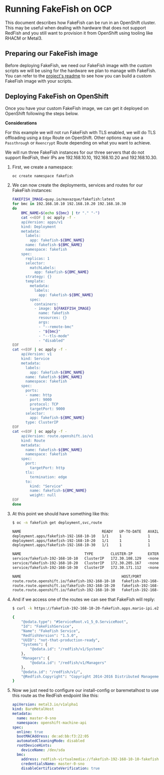 # Running FakeFish on OCP

This document describes how FakeFish can be run in an OpenShift cluster. This may be useful when dealing with hardware that does not support RedFish and you still want to provision it from OpenShift using tooling like RHACM or Metal3.

## Preparing our FakeFish image

Before deploying FakeFish, we need our FakeFish image with the custom scripts we will be using for the hardware we plan to manage with FakeFish. You can refer to the [project's readme](https://github.com/openshift-metal3/fakefish/blob/main/README.md#building-your-own-fakefish-container-image) to see how you can build a custom FakeFish image with your scripts.

## Deploying FakeFish on OpenShift

Once you have your custom FakeFish image, we can get it deployed on OpenShift following the steps below.

**Considerations**

For this example we will not run FakeFish with TLS enabled, we will do TLS offloading using a `Edge` Route on OpenShift. Other options may use a `Passthrough` or `Reencrypt` Route depending on what you want to achieve.

We will run three FakeFish instances for our three servers that do not support RedFish, their IPs are 192.168.10.10, 192.168.10.20 and 192.168.10.30.

1. First, we create a namespace:

    ~~~sh
    oc create namespace fakefish
    ~~~

2. We can now create the deployments, services and routes for our FakeFish instances:

    ~~~sh
    FAKEFISH_IMAGE=quay.io/mavazque/fakefish:latest
    for bmc in 192.168.10.10 192.168.10.20 192.168.10.30
    do
        BMC_NAME=$(echo ${bmc} | tr "." "-")
        cat <<EOF | oc apply -f -
        apiVersion: apps/v1
        kind: Deployment
        metadata:
          labels:
            app: fakefish-${BMC_NAME}
          name: fakefish-${BMC_NAME}
          namespace: fakefish
        spec:
          replicas: 1
          selector:
            matchLabels:
              app: fakefish-${BMC_NAME}
          strategy: {}
          template:
            metadata:
              labels:
                app: fakefish-${BMC_NAME}
            spec:
              containers:
              - image: ${FAKEFISH_IMAGE}
                name: fakefish
                resources: {}
                args:
                - "--remote-bmc"
                - "${bmc}"
                - "--tls-mode"
                - "disabled"
    EOF
    cat <<EOF | oc apply -f -
        apiVersion: v1
        kind: Service
        metadata:
          labels:
            app: fakefish-${BMC_NAME}
          name: fakefish-${BMC_NAME}
          namespace: fakefish
        spec:
          ports:
          - name: http
            port: 9000
            protocol: TCP
            targetPort: 9000
          selector:
            app: fakefish-${BMC_NAME}
          type: ClusterIP
    EOF
    cat <<EOF | oc apply -f -
        apiVersion: route.openshift.io/v1
        kind: Route
        metadata:
          name: fakefish-${BMC_NAME}
          namespace: fakefish
        spec:
          port:
            targetPort: http
          tls:
            termination: edge
          to:
            kind: "Service"
            name: fakefish-${BMC_NAME}
            weight: null
    EOF
    done
    ~~~

3. At this point we should have something like this:

    ~~~sh
    $ oc -n fakefish get deployment,svc,route

    NAME                                     READY   UP-TO-DATE   AVAILABLE   AGE
    deployment.apps/fakefish-192-168-10-10   1/1     1            1           13m
    deployment.apps/fakefish-192-168-10-20   1/1     1            1           13m
    deployment.apps/fakefish-192-168-10-30   1/1     1            1           13m

    NAME                             TYPE        CLUSTER-IP       EXTERNAL-IP   PORT(S)    AGE
    service/fakefish-192-168-10-10   ClusterIP   172.30.108.129   <none>        9000/TCP   4m19s
    service/fakefish-192-168-10-20   ClusterIP   172.30.205.167   <none>        9000/TCP   4m17s
    service/fakefish-192-168-10-30   ClusterIP   172.30.171.112   <none>        9000/TCP   4m16s

    NAME                                              HOST/PORT                                                           PATH   SERVICES                 PORT   TERMINATION   WILDCARD
    route.route.openshift.io/fakefish-192-168-10-10   fakefish-192-168-10-10-fakefish.apps.mario-ipi.e2e.bos.redhat.com          fakefish-192-168-10-10   http   edge          None
    route.route.openshift.io/fakefish-192-168-10-20   fakefish-192-168-10-20-fakefish.apps.mario-ipi.e2e.bos.redhat.com          fakefish-192-168-10-20   http   edge          None
    route.route.openshift.io/fakefish-192-168-10-30   fakefish-192-168-10-30-fakefish.apps.mario-ipi.e2e.bos.redhat.com          fakefish-192-168-10-30   http   edge          None
    ~~~

4. And if we access one of the routes we can see that FakeFish will reply:

    ~~~sh
    $ curl -k https://fakefish-192-168-10-20-fakefish.apps.mario-ipi.e2e.bos.redhat.com/redfish/v1/

    {
        "@odata.type": "#ServiceRoot.v1_5_0.ServiceRoot",
        "Id": "FakeFishService",
        "Name": "FakeFish Service",
        "RedfishVersion": "1.5.0",
        "UUID": "not-that-production-ready",
        "Systems": {
            "@odata.id": "/redfish/v1/Systems"
        },
        "Managers": {
            "@odata.id": "/redfish/v1/Managers"
        },
        "@odata.id": "/redfish/v1/",
        "@Redfish.Copyright": "Copyright 2014-2016 Distributed Management Task Force, Inc. (DMTF). For the full DMTF copyright policy, see http://www.dmtf.org/about/policies/copyright."
    }
    ~~~

5. Now we just need to configure our install-config or baremetalhost to use this route as the RedFish endpoint like this:

    ~~~yaml
    apiVersion: metal3.io/v1alpha1
    kind: BareMetalHost
    metadata:
      name: master-0-sno
      namespace: openshift-machine-api
    spec:
      online: true
      bootMACAddress: de:ad:bb:f3:22:05
      automatedCleaningMode: disabled
      rootDeviceHints:
        deviceName: /dev/sda
      bmc:
        address: redfish-virtualmedia://fakefish-192-168-10-10-fakefish.apps.mario-ipi.e2e.bos.redhat.com/redfish/v1/Systems/1
        credentialsName: master-0-sno
        disableCertificateVerification: true
    ~~~